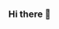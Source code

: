 ### Hi there 👋

<!--
**rajeevrajchal/rajeevrajchal** is a ✨ _special_ ✨ repository because its `README.md` (this file) appears on your GitHub profile.

Here are some ideas to get you started:

- 🔭 I’m currently working on ... ITGlance, Freelance FullStack Web Developer
- 🌱 I’m currently learning ... React, React-Native, Node, MERN, Flutter 
- 👯 I’m looking to collaborate on ... React
- 🤔 I’m looking for help with ... Flutter, AWS
- 💬 Ask me about ... Anything we have on your localStorage. 
- 📫 How to reach me: ... Portfoilo(https://rajeevrajchal.web.app/)
- 😄 Pronouns: ... He/Him 
- ⚡ Fun fact: ... Being a developer, I enjoy myself, taking photos and learning new tech.
-->
